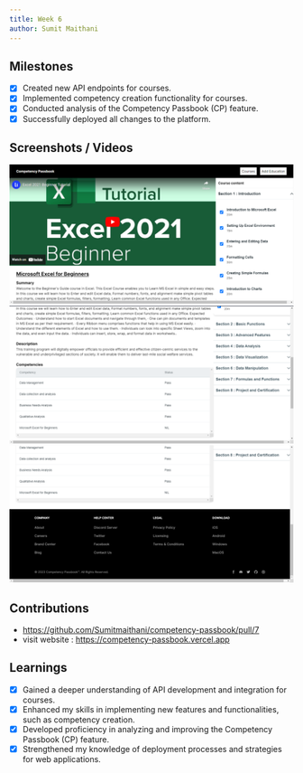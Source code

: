 ```yaml
---
title: Week 6
author: Sumit Maithani
---
```


## Milestones

- [x] Created new API endpoints for courses.
- [x] Implemented competency creation functionality for courses.
- [x] Conducted analysis of the Competency Passbook (CP) feature.
- [x] Successfully deployed all changes to the platform.

## Screenshots / Videos

![Competency Passbbook](../assets/course1.png)
![Competency Passbbook](../assets/course2.png)
![Competency Passbbook](../assets/course3.png)

## Contributions

- https://github.com/Sumitmaithani/competency-passbook/pull/7
- visit website : https://competency-passbook.vercel.app

## Learnings

- [x] Gained a deeper understanding of API development and integration for courses.
- [x] Enhanced my skills in implementing new features and functionalities, such as competency creation.
- [x] Developed proficiency in analyzing and improving the Competency Passbook (CP) feature.
- [x] Strengthened my knowledge of deployment processes and strategies for web applications.
